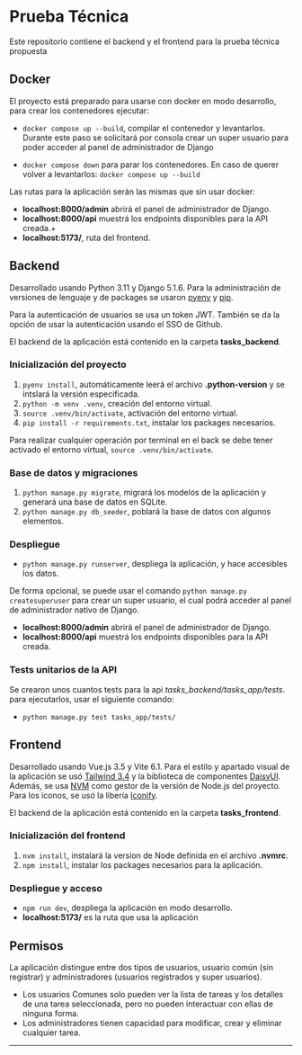 
# Prueba Técnica

Este repositorio contiene el backend y el frontend para la prueba técnica propuesta

## Docker

El proyecto está preparado para usarse con docker en modo desarrollo, para crear los contenedores ejecutar:

- `docker compose up --build`, compilar el contenedor y levantarlos. Durante este paso se 
solicitará por consola crear un super usuario para poder acceder al panel de administrador de 
Django

- `docker compose down` para parar los contenedores. En caso de querer volver a levantarlos: 
`docker compose up --build`

Las rutas para la aplicación serán las mismas que sin usar docker:

- **localhost:8000/admin** abrirá el panel de administrador de Django.
- **localhost:8000/api** muestrá los endpoints disponibles para la API creada.+
- **localhost:5173/**, ruta del frontend.

## Backend

Desarrollado usando Python 3.11 y Django 5.1.6. Para la administración de versiones de lenguaje y de packages se usaron [pyenv](https://github.com/pyenv/pyenv) y [pip](https://pypi.org/project/pip/).

Para la autenticación de usuarios se usa un token JWT. También se da la opción de usar la autenticación usando el SSO de Github.

El backend de la aplicación está contenido en la carpeta **tasks_backend**.

### Inicialización del proyecto

1. `pyenv install`, automáticamente leerá el archivo **.python-version** y se intslará la versión especificada.
2. `python -m venv .venv`, creación del entorno virtual.
3. `source .venv/bin/activate`, activación del entorno virtual.
4. `pip install -r requirements.txt`, instalar los packages necesarios.

Para realizar cualquier operación por terminal en el back se debe tener activado el entorno virtual, `source .venv/bin/activate`.

### Base de datos y migraciones

1. `python manage.py migrate`, migrará los modelos de la aplicación y generará una base de datos en SQLite.
2. `python manage.py db_seeder`, poblará la base de datos con algunos elementos.

### Despliegue

- `python manage.py runserver`, despliega la aplicación, y hace accesibles los datos.

De forma opcional, se puede usar el comando `python manage.py createsuperuser` para crear un super usuario, el cual podrá acceder al panel de administrador nativo de Django.

- **localhost:8000/admin** abrirá el panel de administrador de Django.
- **localhost:8000/api** muestrá los endpoints disponibles para la API creada.

### Tests unitarios de la API

Se crearon unos cuantos tests para la api *tasks_backend/tasks_app/tests*. para ejecutarlos, usar el siguiente comando:

- `python manage.py test tasks_app/tests/`

## Frontend

Desarrollado usando Vue.js 3.5 y Vite 6.1. Para el estilo y apartado visual de la aplicación se usó [Tailwind 3.4](https://v3.tailwindcss.com/) y la biblioteca de componentes [DaisyUI](https://daisyui.com/). Además, se usa [NVM](https://github.com/nvm-sh/nvm) como gestor de la versión de Node.js del proyecto. Para los iconos, se usó la libería [Iconify](https://iconify.design/).

El backend de la aplicación está contenido en la carpeta **tasks_frontend**.

### Inicialización del frontend

1. `nvm install`, instalará la version de Node definida en el archivo **.nvmrc**.
2. `npm install`, instalar los packages necesarios para la aplicación.

### Despliegue y acceso

- `npm run dev`, despliega la aplicación en modo desarrollo.
- **localhost:5173/** es la ruta que usa la aplicación

## Permisos

La aplicación distingue entre dos tipos de usuarios, usuario común (sin registrar) y administradores (usuarios registrados y super usuarios).

- Los usuarios Comunes solo pueden ver la lista de tareas y los detalles de una tarea seleccionada, pero no pueden interactuar con ellas de ninguna forma.
- Los administradores tienen capacidad para modificar, crear y eliminar cualquier tarea.

---
